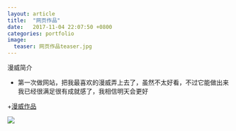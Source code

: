 ```yaml
---
layout: article
title:  "网页作品"
date:   2017-11-04 22:07:50 +0800
categories: portfolio 
image:
  teaser: 网页作品teaser.jpg
---
```


漫威简介
 + 第一次做网站，把我最喜欢的漫威弄上去了，虽然不太好看，不过它能做出来我已经很满足很有成就感了，我相信明天会更好

 +[漫威作品]( https://qiurulin.github.io/portfolio/manwei/index.html)
 
 <img src="https://qiurulin.github.io/images/网页作品feature.jpg">
